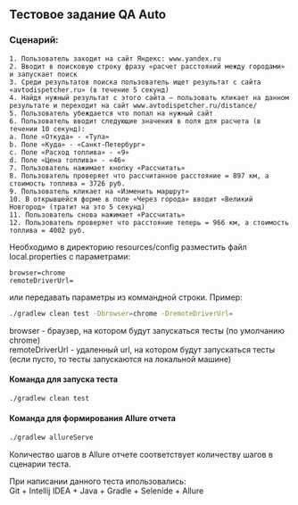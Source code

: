 ## Tecтовое задание QA Auto

### Сценарий:
    1. Пользователь заходит на сайт Яндекс: www.yandex.ru
    2. Вводит в поисковую строку фразу «расчет расстояний между городами» и запускает поиск
    3. Среди результатов поиска пользователь ищет результат с сайта «avtodispetcher.ru» (в течение 5 секунд)
    4. Найдя нужный результат с этого сайта – пользовать кликает на данном результате и переходит на сайт www.avtodispetcher.ru/distance/
    5. Пользователь убеждается что попал на нужный сайт
    6. Пользователь вводит следующие значения в поля для расчета (в течении 10 секунд):
    a. Поле «Откуда» - «Тула»
    b. Поле «Куда» - «Санкт-Петербург»
    c. Поле «Расход топлива» - «9»
    d. Поле «Цена топлива» - «46»
    7. Пользователь нажимает кнопку «Рассчитать»
    8. Пользователь проверяет что рассчитанное расстояние = 897 км, а стоимость топлива = 3726 руб.
    9. Пользователь кликает на «Изменить маршрут»
    10. В открывшейся форме в поле «Через города» вводит «Великий Новгород» (тратит на это 5 секунд)
    11. Пользователь снова нажимает «Рассчитать»
    12. Пользователь проверяет что расстояние теперь = 966 км, а стоимость топлива = 4002 руб.
    
Необходимо в директорию resources/config разместить файл local.properties с параметрами:
```
browser=chrome
remoteDriverUrl=
```
или передавать параметры из коммандной строки. Пример:
```bash
./gradlew clean test -Dbrowser=chrome -DremoteDriverUrl=
```

browser - браузер, на котором будут запускаться тесты (по умолчанию chrome) <br>
remoteDriverUrl - удаленный url, на котором будут запускаться тесты (если пусто, то тесты запускаются на локальной машине)
    
#### Команда для запуска теста
```bash
./gradlew clean test
```
#### Команда для формирования Allure отчета
```bash
./gradlew allureServe
```
Количество шагов в Allure отчете соответствует количеству шагов в сценарии теста. <br>

При написании данного теста ипользовались: <br>
Git + Intellij IDEA + Java + Gradle + Selenide + Allure 


